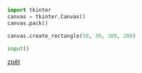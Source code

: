 ```python
import tkinter
canvas = tkinter.Canvas()
canvas.pack()

canvas.create_rectangle(50, 30, 300, 200)

input()
```
[zpět](../../programovani_uvod.md#úkol-3-2)